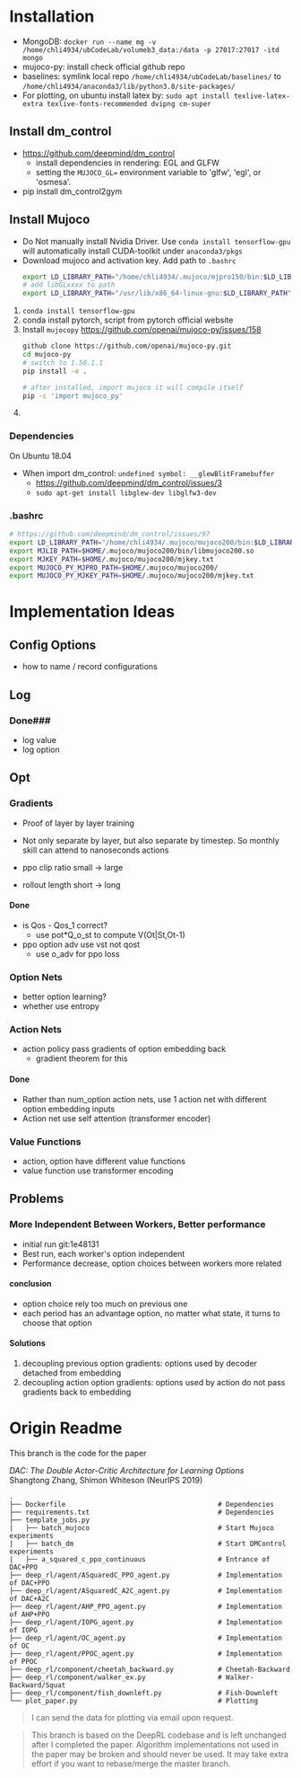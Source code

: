 # Installation #


- MongoDB: `docker run --name mg -v /home/chli4934/ubCodeLab/volumeb3_data:/data -p 27017:27017 -itd mongo`
- mujoco-py: install check official github repo
- baselines: symlink local repo `/home/chli4934/ubCodeLab/baselines/` to `/home/chli4934/anaconda3/lib/python3.8/site-packages/`
- For plotting, on ubuntu install latex by: `sudo apt install
  texlive-latex-extra texlive-fonts-recommended dvipng cm-super`
  
## Install dm_control ##

- https://github.com/deepmind/dm_control
  - install dependencies in rendering: EGL and GLFW
  - setting the `MUJOCO_GL=` environment variable to 'glfw',
    'egl', or 'osmesa'.
- pip install dm_control2gym

## Install Mujoco ##

- Do Not manually install Nvidia Driver. Use `conda install
  tensorflow-gpu` will automatically install CUDA-toolkit under
  `anaconda3/pkgs`
- Download mujoco and activation key. Add path to `.bashrc`
  ``` bash
  export LD_LIBRARY_PATH="/home/chli4934/.mujoco/mjpro150/bin:$LD_LIBRARY_PATH"
  # add libGLxxxx to path
  export LD_LIBRARY_PATH="/usr/lib/x86_64-linux-gnu:$LD_LIBRARY_PATH"
  ```

1. `conda install tensorflow-gpu`
2. conda install pytorch, script from pytorch official website
3. Install `mujocopy` https://github.com/openai/mujoco-py/issues/158
   ``` bash
   github clone https://github.com/openai/mujoco-py.git
   cd mujoco-py
   # switch to 1.50.1.1
   pip install -e .
   
   # after installed, import mujoco it will compile itself
   pip -c 'import mujoco_py'
   ```
4. 

### Dependencies ###

On Ubuntu 18.04

- When import dm_control: `undefined symbol: __glewBlitFramebuffer`
  - https://github.com/deepmind/dm_control/issues/3
  - `sudo apt-get install libglew-dev libglfw3-dev`

### .bashrc ###

```bash
# https://github.com/deepmind/dm_control/issues/97
export LD_LIBRARY_PATH="/home/chli4934/.mujoco/mujoco200/bin:$LD_LIBRARY_PATH"
export MJLIB_PATH=$HOME/.mujoco/mujoco200/bin/libmujoco200.so
export MJKEY_PATH=$HOME/.mujoco/mujoco200/mjkey.txt
export MUJOCO_PY_MJPRO_PATH=$HOME/.mujoco/mujoco200/
export MUJOCO_PY_MJKEY_PATH=$HOME/.mujoco/mujoco200/mjkey.txt
```

# Implementation Ideas #

## Config Options ##

- how to name / record configurations

## Log ##

### Done###
- log value
- log option

## Opt ##

### Gradients ###

- Proof of layer by layer training 
- Not only separate by layer, but also separate by timestep. So
  monthly skill can attend to nanoseconds actions

- ppo clip ratio small -> large
- rollout length short -> long

#### Done ####
- is Qos - Qos_1 correct?
  - use pot*Q_o_st to compute V(Ot|St,Ot-1)
- ppo option adv use vst not qost
  - use o_adv for ppo loss

### Option Nets ###

- better option learning?
- whether use entropy

### Action Nets ###

- action policy pass gradients of option embedding back
  - gradient theorem for this

#### Done ####
- Rather than num_option action nets, use 1 action net with
  different option embedding inputs
- Action net use self attention (transformer encoder)

### Value Functions ###

- action, option have different value functions
- value function use transformer encoding

## Problems ##

### More Independent Between Workers, Better performance ###
- initial run git:1e48131
- Best run, each worker's option independent
- Performance decrease, option choices between workers more
  related
  
#### conclusion ####
- option choice rely too much on previous one
- each period has an advantage option, no matter what state, it
  turns to choose that option

#### Solutions ####
1. decoupling previous option gradients: options used by decoder
   detached from embedding
2. decoupling action option gradients: options used by action do
   not pass gradients back to embedding

# Origin Readme #

This branch is the code for the paper

*DAC: The Double Actor-Critic Architecture for Learning Options* \
Shangtong Zhang, Shimon Whiteson (NeurIPS 2019)

    .
    ├── Dockerfile                                      # Dependencies
    ├── requirements.txt                                # Dependencies
    ├── template_jobs.py                                
    |   ├── batch_mujoco                                # Start Mujoco experiments 
    |   ├── batch_dm                                    # Start DMControl experiments 
    |   ├── a_squared_c_ppo_continuous                  # Entrance of DAC+PPO
    ├── deep_rl/agent/ASquaredC_PPO_agent.py            # Implementation of DAC+PPO 
    ├── deep_rl/agent/ASquaredC_A2C_agent.py            # Implementation of DAC+A2C 
    ├── deep_rl/agent/AHP_PPO_agent.py                  # Implementation of AHP+PPO 
    ├── deep_rl/agent/IOPG_agent.py                     # Implementation of IOPG 
    ├── deep_rl/agent/OC_agent.py                       # Implementation of OC 
    ├── deep_rl/agent/PPOC_agent.py                     # Implementation of PPOC 
    ├── deep_rl/component/cheetah_backward.py           # Cheetah-Backward 
    ├── deep_rl/component/walker_ex.py                  # Walker-Backward/Squat 
    ├── deep_rl/component/fish_downleft.py              # Fish-Downleft 
    └── plot_paper.py                                   # Plotting

> I can send the data for plotting via email upon request.

> This branch is based on the DeepRL codebase and is left unchanged after I completed the paper. Algorithm implementations not used in the paper may be broken and should never be used. It may take extra effort if you want to rebase/merge the master branch.
